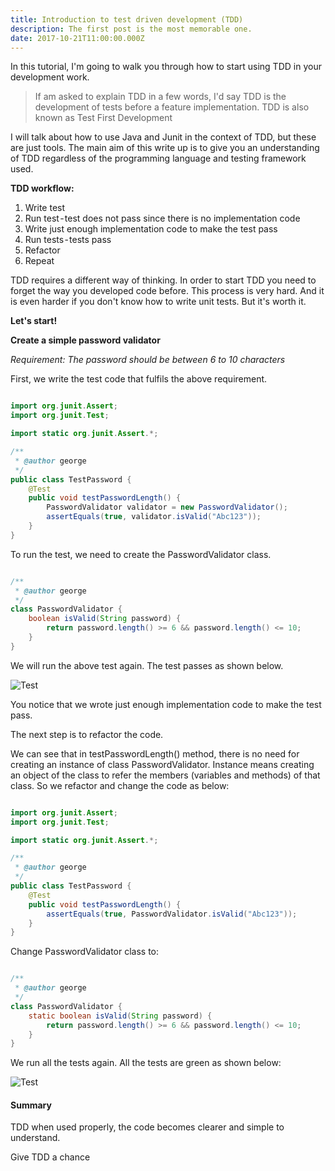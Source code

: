 ```yaml
---
title: Introduction to test driven development (TDD)
description: The first post is the most memorable one.
date: 2017-10-21T11:00:00.000Z
---
```


In this tutorial, I'm going to walk you through how to start using TDD in your development work.

> If am asked to explain TDD in a few words, I'd say TDD is the development of tests before a feature implementation. TDD is also known as Test First Development

I will talk about how to use Java and Junit in the context of TDD, but these are just tools. The main aim of this write up is to give you an understanding of TDD regardless of the programming language and testing framework used.

**TDD workflow:**

1. Write test
2. Run test - test does not pass since there is no implementation code
3. Write just enough implementation code to make the test pass
4. Run tests - tests pass
5. Refactor
6. Repeat

TDD requires a different way of thinking. In order to start TDD you need to forget the way you developed code before. This process is very hard. And it is even harder if you don't know how to write unit tests. But it's worth it.

**Let's start!**

**Create a simple password validator**

_Requirement: The password should be between 6 to 10 characters_

First, we write the test code that fulfils the above requirement.

```java

import org.junit.Assert;
import org.junit.Test;

import static org.junit.Assert.*;

/**
 * @author george
 */
public class TestPassword {
    @Test
    public void testPasswordLength() {
        PasswordValidator validator = new PasswordValidator();
        assertEquals(true, validator.isValid("Abc123"));
    }
}

```

To run the test, we need to create the PasswordValidator class.

```java

/**
 * @author george
 */
class PasswordValidator {
    boolean isValid(String password) {
        return password.length() >= 6 && password.length() <= 10;
    }
}

```

We will run the above test again. The test passes as shown below.

![Test](tdd-pass.png)

You notice that we wrote just enough implementation code to make the test pass.

The next step is to refactor the code.

We can see that in testPasswordLength() method, there is no need for creating an instance of class PasswordValidator. Instance means creating an object of the class to refer the members (variables and methods) of that class. So we refactor and change the code as below:

```java

import org.junit.Assert;
import org.junit.Test;

import static org.junit.Assert.*;

/**
 * @author george
 */
public class TestPassword {
    @Test
    public void testPasswordLength() {
        assertEquals(true, PasswordValidator.isValid("Abc123"));
    }
}
```

Change PasswordValidator class to:

```java

/**
 * @author george
 */
class PasswordValidator {
    static boolean isValid(String password) {
        return password.length() >= 6 && password.length() <= 10;
    }
}
```

We run all the tests again. All the tests are green as shown below:

![Test](tdd-pass-2.png)

#### Summary

TDD when used properly, the code becomes clearer and simple to understand.

Give TDD a chance
